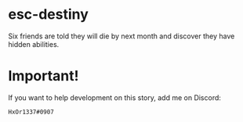 # esc-destiny
Six friends are told they will die by next month and discover they have hidden abilities.
# Important!
If you want to help development on this story, add me on Discord:

`HxOr1337#0907`
